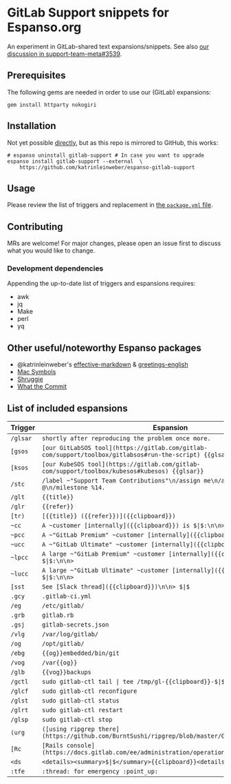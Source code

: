 # GitLab Support snippets for Espanso.org

An experiment in GitLab-shared text expansions/snippets.
See also [our discussion in support-team-meta#3539](https://gitlab.com/gitlab-com/support/support-team-meta/-/issues/3539#note_597649648).

## Prerequisites

The following gems are needed in order to use our (GitLab) expansions:

```shell
gem install httparty nokogiri
```

## Installation

Not yet possible [directly](https://espanso.org/docs/packages/#from-a-repository),
but as this repo is mirrored to GitHub, this works:

```shell
# espanso uninstall gitlab-support # In case you want to upgrade
espanso install gitlab-support --external  \
    https://github.com/katrinleinweber/espanso-gitlab-support
```

## Usage

Please review the list of triggers and replacement in [the `package.yml` file](gitlab-support/0.1.0/package.yml).

## Contributing

MRs are welcome! For major changes, please open an issue first to discuss what you would like to change.

### Development dependencies

Appending the up-to-date list of triggers and espansions requires:

- awk
- jq
- Make
- perl
- yq

## Other useful/noteworthy Espanso packages

- @katrinleinweber's [effective-markdown](https://github.com/katrinleinweber/espanso-effective-markdown) & [greetings-english](https://github.com/katrinleinweber/espanso-greetings-english)
- [Mac Symbols](https://hub.espanso.org/packages/mac-symbols/)
- [Shruggie](https://hub.espanso.org/packages/shruggie/)
- [What the Commit](https://hub.espanso.org/packages/wtc/)

## List of included espansions

Trigger | Espansion
------- | ---------
`/glsar` | `shortly after reproducing the problem once more.`
`[gsos` | `[our GitLabSOS tool](https://gitlab.com/gitlab-com/support/toolbox/gitlabsos#run-the-script) {{glsar}}`
`[ksos` | `[our KubeSOS tool](https://gitlab.com/gitlab-com/support/toolbox/kubesos#kubesos) {{glsar}}`
`/stc` | `/label ~"Support Team Contributions"\n/assign me\n/assign_reviewer @\n/milestone %14.`
`/glt` | `{{title}}`
`/glr` | `{{refer}}`
`[tr)` | `[{{title}} ({{refer}})]({{clipboard}})`
`~cc` | `A ~customer [internally]({{clipboard}}) is $\|$:\n\n> `
`~pcc` | `A ~"GitLab Premium" ~customer [internally]({{clipboard}}) is $\|$:\n\n> `
`~ucc` | `A ~"GitLab Ultimate" ~customer [internally]({{clipboard}}) is $\|$:\n\n> `
`~lpcc` | `A large ~"GitLab Premium" ~customer [internally]({{clipboard}}) is $\|$:\n\n> `
`~lucc` | `A large ~"GitLab Ultimate" ~customer [internally]({{clipboard}}) is $\|$:\n\n> `
`[sst` | `See [Slack thread]({{clipboard}})\n\n> $\|$`
`.gcy` | `.gitlab-ci.yml`
`/eg` | `/etc/gitlab/`
`.grb` | `gitlab.rb`
`.gsj` | `gitlab-secrets.json`
`/vlg` | `/var/log/gitlab/`
`/og` | `/opt/gitlab/`
`/ebg` | `{{og}}embedded/bin/git`
`/vog` | `/var{{og}}`
`/glb` | `{{vog}}backups`
`/gctl` | `sudo gitlab-ctl tail \| tee /tmp/gl-{{clipboard}}-$\|$.txt`
`/glcf` | `sudo gitlab-ctl reconfigure`
`/glst` | `sudo gitlab-ctl status`
`/glrt` | `sudo gitlab-ctl restart`
`/glsp` | `sudo gitlab-ctl stop`
`(urg` | `([using ripgrep there](https://github.com/BurntSushi/ripgrep/blob/master/GUIDE.md))`
`[Rc` | `[Rails console](https://docs.gitlab.com/ee/administration/operations/rails_console.html)`
`<ds` | `<details><summary>$\|$</summary>{{clipboard}}<details>`
`:tfe` | `:thread: for emergency :point_up:`
